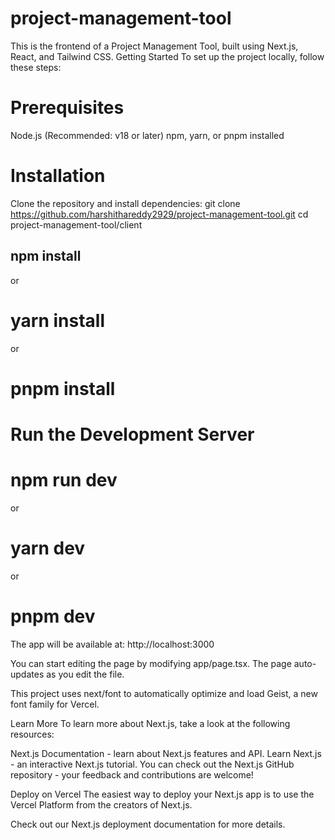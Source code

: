 # project-management-tool
This is the frontend of a Project Management Tool, built using Next.js, React, and Tailwind CSS.
Getting Started
To set up the project locally, follow these steps:

# Prerequisites
Node.js (Recommended: v18 or later)
npm, yarn, or pnpm installed

# Installation

Clone the repository and install dependencies:
git clone https://github.com/harshithareddy2929/project-management-tool.git
cd project-management-tool/client

##  npm install
or
# yarn install
or
# pnpm install

#  Run the Development Server

# npm run dev
or
# yarn dev
or
# pnpm dev

The app will be available at: http://localhost:3000

You can start editing the page by modifying app/page.tsx. The page auto-updates as you edit the file.

This project uses next/font to automatically optimize and load Geist, a new font family for Vercel.

Learn More
To learn more about Next.js, take a look at the following resources:

Next.js Documentation - learn about Next.js features and API.
Learn Next.js - an interactive Next.js tutorial.
You can check out the Next.js GitHub repository - your feedback and contributions are welcome!

Deploy on Vercel
The easiest way to deploy your Next.js app is to use the Vercel Platform from the creators of Next.js.

Check out our Next.js deployment documentation for more details.
